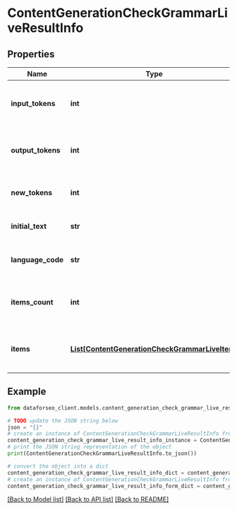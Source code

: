 # ContentGenerationCheckGrammarLiveResultInfo


## Properties

Name | Type | Description | Notes
------------ | ------------- | ------------- | -------------
**input_tokens** | **int** | number of input tokens in the POST request | [optional] 
**output_tokens** | **int** | number of output tokens in the response | [optional] 
**new_tokens** | **int** | number of new tokens in the response | [optional] 
**initial_text** | **str** | initial text in the POST request | [optional] 
**language_code** | **str** | language code in the POST request | [optional] 
**items_count** | **int** | the number of results returned in the items array | [optional] 
**items** | [**List[ContentGenerationCheckGrammarLiveItem]**](ContentGenerationCheckGrammarLiveItem.md) | contains grammar or spelling errors and related data | [optional] 

## Example

```python
from dataforseo_client.models.content_generation_check_grammar_live_result_info import ContentGenerationCheckGrammarLiveResultInfo

# TODO update the JSON string below
json = "{}"
# create an instance of ContentGenerationCheckGrammarLiveResultInfo from a JSON string
content_generation_check_grammar_live_result_info_instance = ContentGenerationCheckGrammarLiveResultInfo.from_json(json)
# print the JSON string representation of the object
print(ContentGenerationCheckGrammarLiveResultInfo.to_json())

# convert the object into a dict
content_generation_check_grammar_live_result_info_dict = content_generation_check_grammar_live_result_info_instance.to_dict()
# create an instance of ContentGenerationCheckGrammarLiveResultInfo from a dict
content_generation_check_grammar_live_result_info_form_dict = content_generation_check_grammar_live_result_info.from_dict(content_generation_check_grammar_live_result_info_dict)
```
[[Back to Model list]](../README.md#documentation-for-models) [[Back to API list]](../README.md#documentation-for-api-endpoints) [[Back to README]](../README.md)


